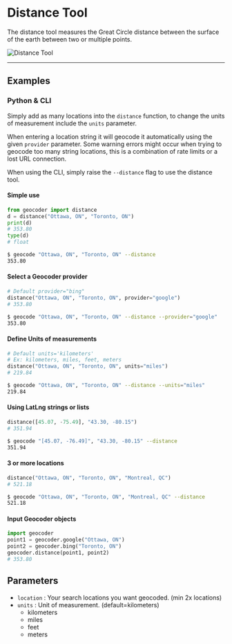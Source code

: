 # Distance Tool

The distance tool measures the Great Circle distance between the surface of the earth between two or multiple points.

![Distance Tool](https://pbs.twimg.com/media/CAbDTPKW8AAQ68l.png:large)

***

## Examples

### Python & CLI

Simply add as many locations into the `distance` function, to change the units of measurement include the `units` parameter.

When entering a location string it will geocode it automatically using the given `provider` parameter. Some warning errors might occur when trying to geocode too many string locations, this is a combination of rate limits or a lost URL connection.

When using the CLI, simply raise the `--distance` flag to use the distance tool.

#### Simple use

```python
from geocoder import distance
d = distance("Ottawa, ON", "Toronto, ON")
print(d)
# 353.80
type(d)
# float
```

```bash
$ geocode "Ottawa, ON", "Toronto, ON" --distance
353.80
```

#### Select a Geocoder provider

```python
# Default provider="bing"
distance("Ottawa, ON", "Toronto, ON", provider="google")
# 353.80
```

```bash
$ geocode "Ottawa, ON", "Toronto, ON" --distance --provider="google"
353.80
```

#### Define Units of measurements

```python
# Default units='kilometers'
# Ex: kilometers, miles, feet, meters
distance("Ottawa, ON", "Toronto, ON", units="miles")
# 219.84
```

```bash
$ geocode "Ottawa, ON", "Toronto, ON" --distance --units="miles"
219.84
```

#### Using LatLng strings or lists

```python
distance([45.07, -75.49], "43.30, -80.15")
# 351.94
```

```bash
$ geocode "[45.07, -76.49]", "43.30, -80.15" --distance
351.94
```

#### 3 or more locations

```python
distance("Ottawa, ON", "Toronto, ON", "Montreal, QC")
# 521.18
```

```bash
$ geocode "Ottawa, ON", "Toronto, ON", "Montreal, QC" --distance
521.18
```

#### Input Geocoder objects

```python
import geocoder
point1 = geocoder.google("Ottawa, ON")
point2 = geocoder.bing("Toronto, ON")
geocoder.distance(point1, point2)
# 353.80
```

## Parameters

- `location` : Your search  locations you want geocoded. (min 2x locations)
- `units` :  Unit of measurement. (default=kilometers)
    - kilometers
    - miles
    - feet
    - meters
